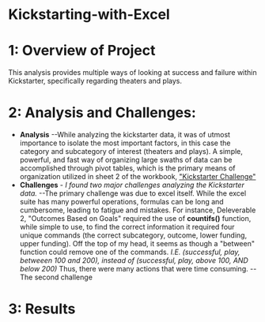 # Kickstarting-with-Excel
  # 1: Overview of Project
  This analysis provides multiple ways of looking at success and failure within Kickstarter, specifically regarding theaters and plays.
  # 2: Analysis and Challenges:
  - **Analysis**
   --While analyzing the kickstarter data, it was of utmost importance to isolate the most important factors, in this case the category and subcategory of interest (theaters and plays). A simple, powerful, and fast way of organizing large swaths of data can be accomplished through pivot tables, which is the primary means of organization utilized in sheet 2 of the workbook, ["Kickstarter Challenge"](main/Kickstarter_Challenge.xlsx)
   - **Challenges** - *I found two major challenges analyzing the Kickstarter data.* 
    --The primary challenge was due to excel itself. While the excel suite has many powerful operations, formulas can be long and cumbersome, leading to fatigue and mistakes. For instance, Deleverable 2, "Outcomes Based on Goals" required the use of **countifs()** function, while simple to use, to find the correct information it required four unique commands (the correct subcategory, outcome, lower funding, upper funding). Off the top of my head, it seems as though a "between" function could remove one of the commands. 
    *I.E. (successful, play, betweeen 100 and 200), instead of (successful, play, above 100, AND below 200)*
    Thus, there were many actions that were time consuming. 
    --The second challenge 
 # 3: Results
